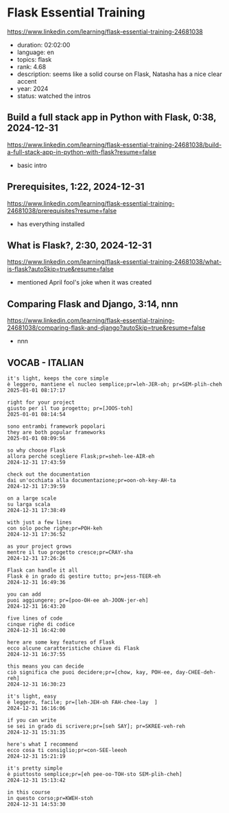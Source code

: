 # Flask Essential Training

https://www.linkedin.com/learning/flask-essential-training-24681038

- duration: 02:02:00
- language: en
- topics: flask
- rank: 4.68
- description: seems like a solid course on Flask, Natasha has a nice clear accent
- year: 2024
- status: watched the intros

## Build a full stack app in Python with Flask, 0:38, 2024-12-31

https://www.linkedin.com/learning/flask-essential-training-24681038/build-a-full-stack-app-in-python-with-flask?resume=false

- basic intro

## Prerequisites, 1:22, 2024-12-31

https://www.linkedin.com/learning/flask-essential-training-24681038/prerequisites?resume=false

- has everything installed

## What is Flask?, 2:30, 2024-12-31

https://www.linkedin.com/learning/flask-essential-training-24681038/what-is-flask?autoSkip=true&resume=false

- mentioned April fool's joke when it was created

## Comparing Flask and Django, 3:14, nnn

https://www.linkedin.com/learning/flask-essential-training-24681038/comparing-flask-and-django?autoSkip=true&resume=false

- nnn

## VOCAB - ITALIAN

```
it's light, keeps the core simple
è leggero, mantiene el nucleo semplice;pr=leh-JER-oh; pr=SEM-plih-cheh
2025-01-01 08:17:17

right for your project
giusto per il tuo progetto; pr=[JOOS-toh]
2025-01-01 08:14:54

sono entrambi framework popolari
they are both popular frameworks
2025-01-01 08:09:56

so why choose Flask
allora perché scegliere Flask;pr=sheh-lee-AIR-eh
2024-12-31 17:43:59

check out the documentation
dai un'occhiata alla documentazione;pr=oon-oh-key-AH-ta
2024-12-31 17:39:59

on a large scale
su larga scala
2024-12-31 17:38:49

with just a few lines
con solo poche righe;pr=POH-keh
2024-12-31 17:36:52

as your project grows
mentre il tuo progetto cresce;pr=CRAY-sha
2024-12-31 17:26:26

Flask can handle it all
Flask è in grado di gestire tutto; pr=jess-TEER-eh
2024-12-31 16:49:36

you can add
puoi aggiungere; pr=[poo-OH-ee ah-JOON-jer-eh]
2024-12-31 16:43:20

five lines of code
cinque righe di codice
2024-12-31 16:42:00

here are some key features of Flask
ecco alcune caratteristiche chiave di Flask
2024-12-31 16:37:55

this means you can decide
ciò significa che puoi decidere;pr=[chow, kay, POH-ee, day-CHEE-deh-reh]
2024-12-31 16:30:23

it's light, easy
è leggero, facile; pr=[leh-JEH-oh FAH-chee-lay	]
2024-12-31 16:16:06

if you can write
se sei in grado di scrivere;pr=[seh SAY]; pr=SKREE-veh-reh
2024-12-31 15:31:35

here's what I recommend
ecco cosa ti consiglio;pr=con-SEE-leeoh
2024-12-31 15:21:19

it's pretty simple
è piuttosto semplice;pr=[eh pee-oo-TOH-sto SEM-plih-cheh]
2024-12-31 15:13:42

in this course
in questo corso;pr=KWEH-stoh
2024-12-31 14:53:30

```
